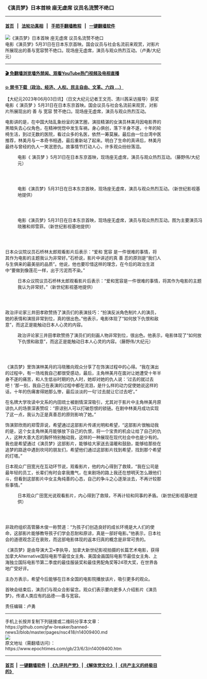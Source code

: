 ### 《演员梦》日本首映 座无虚席 议员名流赞不绝口
------------------------

#### [首页](https://github.com/gfw-breaker/banned-news3/blob/master/README.md) &nbsp;&nbsp;|&nbsp;&nbsp; [法轮功真相](https://github.com/begood0513/basic/blob/master/README.md)  &nbsp;&nbsp;|&nbsp;&nbsp; [手把手翻墙教程](https://github.com/gfw-breaker/guides/wiki)  &nbsp;&nbsp;|&nbsp;&nbsp; [一键翻墙软件](https://github.com/gfw-breaker/nogfw/blob/master/README.md)  



<div><img alt="《演员梦》日本首映 座无虚席 议员名流赞不绝口" class="attachment-djy_600_400 size-djy_600_400 wp-post-image" src="https://i.epochtimes.com/assets/uploads/2023/06/id14009401-DSC00478-600x400.jpg"/>
<div class="caption">
 电影《演员梦》5月31日在日本东京首映。国会议员与社会名流前来观赏，对影片所展现出的善与宽容赞不绝口。现场座无虚席，演员与观众热烈互动。（卢勇/大纪元）
</div></div><hr/>

#### [ 🎬  免翻墙浏览墙外禁闻、观看YouTube热门视频及电视直播](https://github.com/gfw-breaker/HelloWorld)

#### [ 💥  禁书下载（政治、经济、人权、民主自由、文革、六四 ...）](https://github.com/gfw-breaker/books/blob/master/README.md)

<div><p>
 【大纪元2023年06月03日讯】（日文大纪元记者王文亮、清川茜采访报导）获奖电影《
 <ok href="https://www.epochtimes.com/gb/tag/%E6%BC%94%E5%91%98%E6%A2%A6.html">
  演员梦
 </ok>
 》5月31日在日本东京首映。国会议员与社会名流前来观赏，对影片所展现出的
 <ok href="https://www.epochtimes.com/gb/tag/%E5%96%84.html">
  善
 </ok>
 与
 <ok href="https://www.epochtimes.com/gb/tag/%E5%AE%BD%E5%AE%B9.html">
  宽容
 </ok>
 赞不绝口。现场座无虚席，演员与观众热烈互动。
</p>
<p>
 电影讲的是，在中国大陆乱象纷呈的演艺圈，演技精湛的女演员林美月因电影界的黑暗失去心仪角色，在精神恍惚中发生车祸，身心俱创，落下半身不遂，十年的轮椅生活，到过无数的医院，看过众多的名医，依然一筹莫展。最后由一位台湾中医推荐，林美月与一本奇书相遇，最后重新站了起来。明白了生命的真谛后，林美月最终与曾经的仇人一笑泯恩仇。故事情节打动人心，许多观众纷纷落泪。
</p>
<figure aria-describedby="caption-attachment-14009403" class="wp-caption aligncenter" id="attachment_14009403" style="width: 600px">
 <ok href="https://i.epochtimes.com/assets/uploads/2023/06/id14009403-a8dcba98b6559f1e1418a86f0c6829ac.jpg" target="_blank">
  <img alt="" class="size-large wp-image-14009403" src="https://i.epochtimes.com/assets/uploads/2023/06/id14009403-a8dcba98b6559f1e1418a86f0c6829ac-600x400.jpg"/>
 </ok>
 <br/><figcaption class="wp-caption-text" id="caption-attachment-14009403">
  电影《
  <ok href="https://www.epochtimes.com/gb/tag/%E6%BC%94%E5%91%98%E6%A2%A6.html">
   演员梦
  </ok>
  》5月31日在日本东京首映，现场座无虚席，演员与观众热烈互动。（藤野伟/大纪元）
 </figcaption><br/>
</figure><br/>
<figure aria-describedby="caption-attachment-14009409" class="wp-caption aligncenter" id="attachment_14009409" style="width: 600px">
 <ok href="https://i.epochtimes.com/assets/uploads/2023/06/id14009409-20230531-_51A0183.jpg" target="_blank">
  <img alt="" class="size-large wp-image-14009409" src="https://i.epochtimes.com/assets/uploads/2023/06/id14009409-20230531-_51A0183-600x400.jpg"/>
 </ok>
 <br/><figcaption class="wp-caption-text" id="caption-attachment-14009409">
  电影《演员梦》5月31日在日本东京首映，现场座无虚席，演员与观众热烈互动。（新世纪影视基地提供）
 </figcaption><br/>
</figure><br/>
<figure aria-describedby="caption-attachment-14009410" class="wp-caption aligncenter" id="attachment_14009410" style="width: 600px">
 <ok href="https://i.epochtimes.com/assets/uploads/2023/06/id14009410-20230531-_51A0116.jpg" target="_blank">
  <img alt="" class="size-large wp-image-14009410" src="https://i.epochtimes.com/assets/uploads/2023/06/id14009410-20230531-_51A0116-600x400.jpg"/>
 </ok>
 <br/><figcaption class="wp-caption-text" id="caption-attachment-14009410">
  电影《演员梦》5月31日在日本东京首映，现场座无虚席，演员与观众热烈互动。图为主要演员冯晓雅和郑雪菲。（新世纪影视基地提供）
 </figcaption><br/>
</figure><br/>
<p>
 日本众议院议员石桥林太郎观看影片后表示：“爱和
 <ok href="https://www.epochtimes.com/gb/tag/%E5%AE%BD%E5%AE%B9.html">
  宽容
 </ok>
 是一件很难的事情，将其作为电影的主题我认为非常好。”石桥说，影片中讲述的真
 <ok href="https://www.epochtimes.com/gb/tag/%E5%96%84.html">
  善
 </ok>
 忍的原则是“我们人与生俱来的最美丽的品质”。他说，他也要珍惜这样的理念，在今后的政治生涯中“要做到像莲花一样，出于污泥而不染。”
</p>
<figure aria-describedby="caption-attachment-14009404" class="wp-caption aligncenter" id="attachment_14009404" style="width: 600px">
 <ok href="https://i.epochtimes.com/assets/uploads/2023/06/id14009404-51A0363.jpg" target="_blank">
  <img alt="" class="size-large wp-image-14009404" src="https://i.epochtimes.com/assets/uploads/2023/06/id14009404-51A0363-600x400.jpg"/>
 </ok>
 <br/><figcaption class="wp-caption-text" id="caption-attachment-14009404">
  日本众议院议员石桥林太郎观看影片后表示：“爱和宽容是一件很难的事情，将其作为电影的主题我认为非常好。”（新世纪影视基地提供）
 </figcaption><br/>
</figure><br/>
<p>
 政治评论家三井田孝欧赞扬了演员们的表演技巧：“扮演反派角色制片人的演员，她的表情和演技非常到位，真的很出色。”他表示，电影体现了“如何放下仇恨和敌意”，而这正是能触动日本人心灵的内容。
</p>
<figure aria-describedby="caption-attachment-14009408" class="wp-caption aligncenter" id="attachment_14009408" style="width: 600px">
 <ok href="https://i.epochtimes.com/assets/uploads/2023/06/id14009408-DSC00554.jpg" target="_blank">
  <img alt="" class="size-large wp-image-14009408" src="https://i.epochtimes.com/assets/uploads/2023/06/id14009408-DSC00554-600x401.jpg"/>
 </ok>
 <br/><figcaption class="wp-caption-text" id="caption-attachment-14009408">
  政治评论家三井田孝欧赞扬了演员们的刻画人物非常到位，很出色。他表示，电影体现了“如何放下仇恨和敌意”，而这正是能触动日本人心灵的内容。（藤野伟/大纪元）
 </figcaption><br/>
</figure><br/>
<p>
 《演员梦》里饰演林美月的冯晓雅向观众分享了在饰演过程中的心得。“我在演出的过程中，有一场戏我自己都很受感动，最后，主角林美月在面对让她遭受十年半身不遂的痛苦，和人生低谷时期的仇人时，她却对她的仇人说：‘过去的就过去吧！’那一刻，我自己在表演的过程中都在流泪，是什么样的动力促使她说这样的话，十年的伤痛害得她那么惨，最后淡淡的一句‘过去就让它过去吧’。”
</p>
<p>
 在名牌大学攻读中文系的内田琉士被剧情深深吸引，尤其对于影片中主角林美月原谅仇人的场景深表赞叹：“原谅别人可以打破怨恨的锁链。在剧中林美月成功实现了这一点，我认为正是真善忍的原则影响了她。”
</p>
<p>
 饰演郭欣雨的郑雪菲说，希望通过这部影片传递光明和希望，“这部影片很触动我的是，这个女主角林美月能够放下自己的仇恨，将一个宝贵的机会让给了自己的仇人，这种大善大忍的胸怀特别触动我，这样的一种展现在现代社会中也是少有的。我也是希望通过《演员梦》这部影片，能够给大家送去温暖和鼓励，能够给那些在追梦的路途中遇到坎坷的朋友们，希望他们通过这部影片找到希望，找到那个希望的灯塔。”
</p>
<p>
 日本观众广田宽光在互动环节说，观看影片，他的内心得到了救赎，“我在公司是最年轻的员工，长辈们有时会拿我撒气，在来剧场的路上我还在想明天怎么跟他们斗，但看到这部影片中女主角纯善的心态，自己的争斗之心逐渐淡去，不再计较那些事情。”
</p>
<figure aria-describedby="caption-attachment-14009407" class="wp-caption aligncenter" id="attachment_14009407" style="width: 600px">
 <ok href="https://i.epochtimes.com/assets/uploads/2023/06/id14009407-51A0373.jpg" target="_blank">
  <img alt="" class="size-large wp-image-14009407" src="https://i.epochtimes.com/assets/uploads/2023/06/id14009407-51A0373-600x400.jpg"/>
 </ok>
 <br/><figcaption class="wp-caption-text" id="caption-attachment-14009407">
  日本观众广田宽光说观看影片，内心得到了救赎，不再计较和同事的矛盾。（新世纪影视基地提供）
 </figcaption><br/>
</figure><br/>
<p>
 非政府组织高管藤木俊一称赞道：“为孩子们创造良好的成长环境是大人们的使命，这部影片能够教导孩子们学会忍耐和原谅，真是一部好电影。”他表示，日本社会的道德观念正在衰败，而这部电影体现的返本归真的概念是非常可贵的。
</p>
<p>
 《演员梦》是由导演大卫•李执导，加拿大新世纪影视拍摄的长篇艺术电影，获得加拿大Alternative国际电影节最佳女主角、美国金画国际电影节最佳女主角、上海独立国际电影节第二季度的最佳服装奖和最佳男配角奖等24项大奖，在世界各地广受好评。
</p>
<p>
 主办方表示，希望今后能够在日本全国的电影院播放该片，吸引更多的观众。
</p>
<p>
 首映会结束后，演员们与观众合影留念。观众们表示要向更多人介绍影片《演员梦》，传递人类应有的品德──善与宽容。
</p>
<p>
 责任编辑：卢勇
</p>
</div>
<hr/>
手机上长按并复制下列链接或二维码分享本文章：<br/>
https://github.com/gfw-breaker/banned-news3/blob/master/pages/nsc418/n14009400.md <br/>
<a href='https://github.com/gfw-breaker/banned-news3/blob/master/pages/nsc418/n14009400.md'><img src='https://github.com/gfw-breaker/banned-news3/blob/master/pages/nsc418/n14009400.md.png'/></a> <br/>
原文地址（需翻墙访问）：https://www.epochtimes.com/gb/23/6/3/n14009400.htm


------------------------
#### [首页](https://github.com/gfw-breaker/banned-news3/blob/master/README.md) &nbsp;|&nbsp; [一键翻墙软件](https://github.com/gfw-breaker/nogfw/blob/master/README.md) &nbsp;| [《九评共产党》](https://github.com/gfw-breaker/9ping.md/blob/master/README.md#九评之一评共产党是什么) | [《解体党文化》](https://github.com/gfw-breaker/jtdwh.md/blob/master/README.md) | [《共产主义的终极目的》](https://github.com/gfw-breaker/gczydzjmd.md/blob/master/README.md)


<img src='http://gfw-breaker.win/banned-news3/pages/nsc418/n14009400.md' width='0px' height='0px'/>